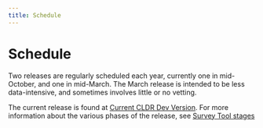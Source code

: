 ```yaml
---
title: Schedule
---
```


# Schedule

Two releases are regularly scheduled each year, currently one in mid-October, and one in mid-March.
The March release is intended to be less data-intensive, and sometimes involves little or no vetting.

The current release is found at [Current CLDR Dev Version](https://docs.google.com/spreadsheets/d/1N6inI5R84UoYlRwuCNPBOAP7ri4q2CmJmh8DC5g-S6c/edit?gid=1680747936#gid=1680747936).
For more information about the various phases of the release, see [Survey Tool stages](../translation/getting-started/survey-tool-phases)
